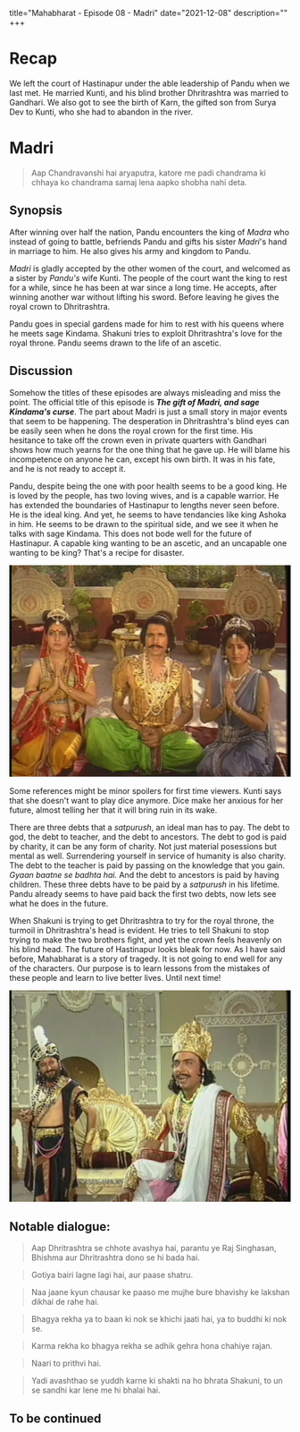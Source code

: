 title="Mahabharat - Episode 08 - Madri"
date="2021-12-08"
description=""
+++ 
# Recap 
We left the court of Hastinapur under the able leadership of Pandu when we last
met. He married Kunti, and his blind brother Dhritrashtra was married to
Gandhari. We also got to see the birth of Karn, the gifted son from Surya Dev to Kunti, who she had to abandon in the river.

# Madri

> Aap Chandravanshi hai aryaputra, katore me padi chandrama ki chhaya ko chandrama samaj lena aapko shobha nahi deta.

## Synopsis

After winning over half the nation, Pandu encounters the king of *Madra* who
instead of going to battle, befriends Pandu and gifts his sister *Madri*'s hand in marriage to him. He also gives his army and kingdom to Pandu. 

*Madri* is gladly accepted by the other women of the court, and welcomed as a
sister by *Pandu's* wife Kunti. The people of the court want the king to rest
for a while, since he has been at war since a long time. He accepts, after
winning another war without lifting his sword. Before leaving he gives the
royal crown to Dhritrashtra.

Pandu goes in special gardens made for him to rest with his queens where he
meets sage Kindama. Shakuni tries to exploit Dhritrashtra's love for the royal throne.
Pandu seems drawn to the life of an ascetic.


## Discussion

Somehow the titles of these episodes are always misleading and miss the point.
The official title of this episode is ***The gift of Madri, and sage Kindama's
curse***. The part about Madri is just a small story in major events that seem
to be happening. The desperation in Dhritrashtra's blind eyes can be easily
seen when he dons the royal crown for the first time. His hesitance to take off
the crown even in private quarters with Gandhari shows how much yearns for the
one thing that he gave up. He will blame his incompetence on anyone he can,
except his own birth. It was in his fate, and he is not ready to accept it.

Pandu, despite being the one with poor health seems to be a good king. He is
loved by the people, has two loving wives, and is a capable warrior. He has
extended the boundaries of Hastinapur to lengths never seen before. He is the
ideal king. And yet, he seems to have tendancies like king Ashoka in him. He
seems to be drawn to the spiritual side, and we see it when he talks with sage
Kindama. This does not bode well for the future of Hastinapur. A capable king
wanting to be an ascetic, and an uncapable one wanting to be king? That's a recipe
for disaster.

![Kunti, Pandu and Madri](/static/images/mahabharat/ep_8_1.webp)

Some references might be minor spoilers for first time viewers. Kunti says that
she doesn't want to play dice anymore. Dice make her anxious for her future,
almost telling her that it will bring ruin in its wake. 

There are three debts that a *satpurush*, an ideal man has to pay. The debt to
god, the debt to teacher, and the debt to ancestors. The debt to god is paid by
charity, it can be any form of charity. Not just material posessions but mental
as well. Surrendering yourself in service of humanity is also charity. The debt
to the teacher is paid by passing on the knowledge that you gain. *Gyaan baatne
se badhta hai.* And the debt to ancestors is paid by having children. These
three debts have to be paid by a *satpurush* in his lifetime. Pandu already
seems to have paid back the first two debts, now lets see what he does in the
future.

When Shakuni is trying to get Dhritrashtra to try for the royal throne, the
turmoil in Dhritrashtra's head is evident. He tries to tell Shakuni to stop
trying to make the two brothers fight, and yet the crown feels heavenly on his
blind head. The future of Hastinapur looks bleak for now. As I have said
before, Mahabharat is a story of tragedy. It is not going to end well for any
of the characters. Our purpose is to learn lessons from the mistakes of these
people and learn to live better lives. Until next time!

![Shakuni sows the seeds of greed](/static/images/mahabharat/ep_8_2.webp)

## Notable dialogue:

> Aap Dhritrashtra se chhote avashya hai, parantu ye Raj Singhasan, Bhishma aur Dhritrashtra dono se hi bada hai.
<!-- -->
> Gotiya bairi lagne lagi hai, aur paase shatru.
<!-- -->
> Naa jaane kyun chausar ke paaso me mujhe bure bhavishy ke lakshan dikhai de rahe hai.
<!-- -->
> Bhagya rekha ya to baan ki nok se khichi jaati hai, ya to buddhi ki nok se.
<!-- -->
> Karma rekha ko bhagya rekha se adhik gehra hona chahiye rajan.
<!-- -->
> Naari to prithvi hai.
<!-- -->
> Yadi avashthao se yuddh karne ki shakti na ho bhrata Shakuni, to un se sandhi kar lene me hi bhalai hai.

## To be continued

